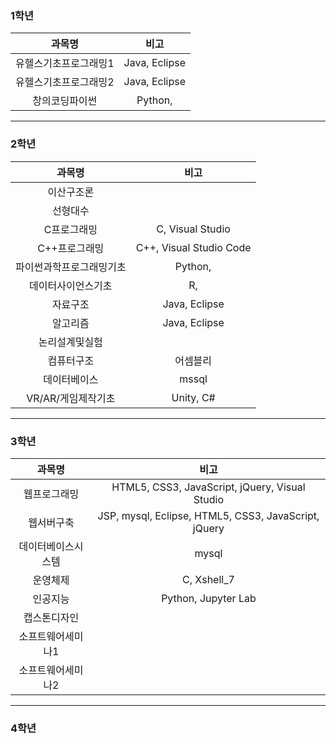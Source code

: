 ### 1학년

|과목명|비고|
|:---:|:---:|
|유헬스기초프로그래밍1|Java, Eclipse|
|유헬스기초프로그래밍2|Java, Eclipse|
|창의코딩파이썬|Python, |

---
### 2학년

|과목명|비고|
|:---:|:---:|
|이산구조론||
|선형대수||
|C프로그래밍|C, Visual Studio|
|C++프로그래밍|C++, Visual Studio Code|
|파이썬과학프로그래밍기초|Python, |
|데이터사이언스기초|R, |
|자료구조|Java, Eclipse|
|알고리즘|Java, Eclipse|
|논리설계및실험||
|컴퓨터구조|어셈블리|
|데이터베이스|mssql|
|VR/AR/게임제작기초|Unity, C#|

---
### 3학년

|과목명|비고|
|:---:|:---:|
|웹프로그래밍|HTML5, CSS3, JavaScript, jQuery, Visual Studio|
|웹서버구축|JSP, mysql, Eclipse, HTML5, CSS3, JavaScript, jQuery|
|데이터베이스시스템|mysql|
|운영체제|C, Xshell_7|
|인공지능|Python, Jupyter Lab|
|캡스톤디자인||
|소프트웨어세미나1||
|소프트웨어세미나2||

---
### 4학년
